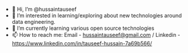 - 👋 Hi, I’m @hussaintauseef
- 👀 I’m interested in learning/exploring about new technologies around data engineering.
- 🌱 I’m currently learning various open source technologies
- 📫 How to reach me:
        Email - hussaintauseef@gmail.com / 
        Linkedin - https://www.linkedin.com/in/tauseef-hussain-7a69b566/

<!---
hussaintauseef/hussaintauseef is a ✨ special ✨ repository because its `README.md` (this file) appears on your GitHub profile.
You can click the Preview link to take a look at your changes.
--->

